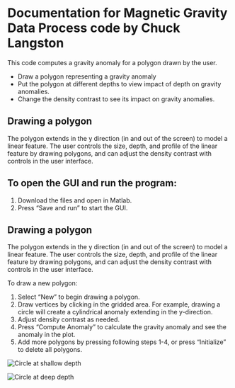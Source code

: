 # Documentation for Magnetic Gravity Data Process code by Chuck Langston


This code computes a gravity anomaly for a polygon drawn by the user. 

  - Draw a polygon representing a gravity anomaly
  - Put the polygon at different depths to view impact of depth on gravity anomalies.
  - Change the density contrast to see its impact on gravity anomalies.

## Drawing a polygon

The polygon extends in the y direction (in and out of the screen) to model a linear feature. The user controls the size, depth, and profile of the linear feature by drawing polygons, and can adjust the density contrast with controls in the user interface.

## To open the GUI and run the program:

1) Download the files and open in Matlab.
2) Press “Save and run” to start the GUI.

## Drawing a polygon

The polygon extends in the y direction (in and out of the screen) to model a linear feature. The user controls the size, depth, and profile of the linear feature by drawing polygons, and can adjust the density contrast with controls in the user interface.

To draw a new polygon:

1) Select “New” to begin drawing a polygon.
2) Draw vertices by clicking in the gridded area. For example, drawing a circle will create a cylindrical anomaly extending in the y-direction.
3) Adjust density contrast as needed.
4) Press “Compute Anomaly” to calculate the gravity anomaly and see the anomaly in the plot.
5) Add more polygons by pressing following steps 1-4, or press “Initialize” to delete all polygons.


![](/high.png?raw=true "Circle at shallow depth")

![](/low.png?raw=true "Circle at deep depth")

